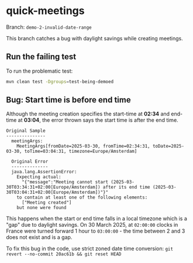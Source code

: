 # quick-meetings

Branch: `demo-2-invalid-date-range`

This branch catches a bug with daylight savings while creating meetings.

## Run the failing test

To run the problematic test:

```bash
mvn clean test -Dgroups=test-being-demoed
```

## Bug: Start time is before end time

Although the meeting creation specifies the start-time at **02:34** and end-time at **03:04**, the
error thrown says the start time is after the end time.

```
Original Sample
---------------
  meetingArgs:
    MeetingArgs[fromDate=2025-03-30, fromTime=02:34:31, toDate=2025-03-30, toTime=03:04:31, timezone=Europe/Amsterdam]

  Original Error
  --------------
  java.lang.AssertionError:
    Expecting actual:
      "{"message":"Meeting cannot start (2025-03-30T03:34:31+02:00[Europe/Amsterdam]) after its end time (2025-03-30T03:04:31+02:00[Europe/Amsterdam])"}"
    to contain at least one of the following elements:
      ["Meeting created"]
    but none were found
```

This happens when the start or end time falls in a local timezone which is a "gap" due to daylight
savings. On 30 March 2025, at `02:00:00` clocks in France were turned forward 1 hour to `03:00:00` -
the time between 2 and 3 does not exist and is a gap.

To fix this bug in the code, use strict zoned date time conversion:
`git revert --no-commit 20ac61b && git reset HEAD`
